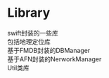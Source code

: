 # Library
swift封装的一些库</br>
包括地理定位库</br>
    基于FMDB封装的DBManager</br>
    基于AFN封装的NerworkManager</br>
    Util类库
